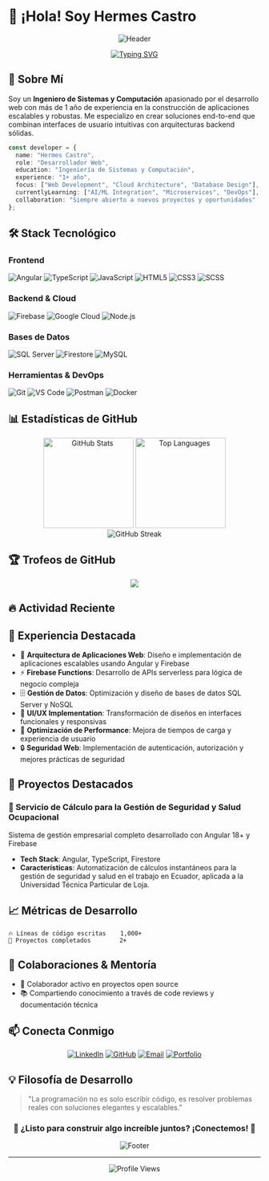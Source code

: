 # 👋 ¡Hola! Soy Hermes Castro

<div align="center">

![Header](https://capsule-render.vercel.app/api?type=waving&color=gradient&customColorList=0,2,2,5,30&height=300&section=header&text=Desarrollador%20Web%20%20&fontSize=50&fontColor=fff&animation=fadeIn&fontAlignY=38&desc=Ingeniero%20de%20Sistemas%20%7C%20Especialista%20en%20Desarrollo%20Web&descAlignY=51&descAlign=50)

[![Typing SVG](https://readme-typing-svg.herokuapp.com?font=Fira+Code&pause=1000&color=36BCF7&center=true&vCenter=true&width=435&lines=Ingeniero+de+Sistemas+y+Computaci%C3%B3n;Desarrollador+Frontend+%26+Backend+Developer;Especialista+en+Angular+%26+Firebase;Arquitecto+de+Soluciones+Web)](https://git.io/typing-svg)

</div>

## 🚀 Sobre Mí

Soy un **Ingeniero de Sistemas y Computación** apasionado por el desarrollo web con más de 1 año de experiencia en la construcción de aplicaciones escalables y robustas. Me especializo en crear soluciones end-to-end que combinan interfaces de usuario intuitivas con arquitecturas backend sólidas.

```typescript
const developer = {
  name: "Hermes Castro",
  role: "Desarrollador Web",
  education: "Ingeniería de Sistemas y Computación",
  experience: "1+ año",
  focus: ["Web Development", "Cloud Architecture", "Database Design"],
  currentlyLearning: ["AI/ML Integration", "Microservices", "DevOps"],
  collaboration: "Siempre abierto a nuevos proyectos y oportunidades"
};
```

## 🛠️ Stack Tecnológico

### Frontend
![Angular](https://img.shields.io/badge/Angular-DD0031?style=for-the-badge&logo=angular&logoColor=white)
![TypeScript](https://img.shields.io/badge/TypeScript-007ACC?style=for-the-badge&logo=typescript&logoColor=white)
![JavaScript](https://img.shields.io/badge/JavaScript-F7DF1E?style=for-the-badge&logo=javascript&logoColor=black)
![HTML5](https://img.shields.io/badge/HTML5-E34F26?style=for-the-badge&logo=html5&logoColor=white)
![CSS3](https://img.shields.io/badge/CSS3-1572B6?style=for-the-badge&logo=css3&logoColor=white)
![SCSS](https://img.shields.io/badge/SCSS-CC6699?style=for-the-badge&logo=sass&logoColor=white)

### Backend & Cloud
![Firebase](https://img.shields.io/badge/Firebase-FFCA28?style=for-the-badge&logo=firebase&logoColor=black)
![Google Cloud](https://img.shields.io/badge/Google_Cloud-4285F4?style=for-the-badge&logo=google-cloud&logoColor=white)
![Node.js](https://img.shields.io/badge/Node.js-43853D?style=for-the-badge&logo=node.js&logoColor=white)

### Bases de Datos
![SQL Server](https://img.shields.io/badge/Microsoft_SQL_Server-CC2927?style=for-the-badge&logo=microsoft-sql-server&logoColor=white)
![Firestore](https://img.shields.io/badge/Firestore-FFCA28?style=for-the-badge&logo=firebase&logoColor=black)
![MySQL](https://img.shields.io/badge/MySQL-00000F?style=for-the-badge&logo=mysql&logoColor=white)

### Herramientas & DevOps
![Git](https://img.shields.io/badge/Git-F05032?style=for-the-badge&logo=git&logoColor=white)
![VS Code](https://img.shields.io/badge/VS_Code-0078D4?style=for-the-badge&logo=visual%20studio%20code&logoColor=white)
![Postman](https://img.shields.io/badge/Postman-FF6C37?style=for-the-badge&logo=postman&logoColor=white)
![Docker](https://img.shields.io/badge/Docker-2496ED?style=for-the-badge&logo=docker&logoColor=white)

## 📊 Estadísticas de GitHub

<div align="center">
  <img src="https://github-readme-stats.vercel.app/api?username=inghermescastro&show_icons=true&theme=tokyonight&hide_border=true&count_private=true" alt="GitHub Stats" height="180"/>
  <img src="https://github-readme-stats.vercel.app/api/top-langs/?username=inghermescastro&layout=compact&theme=tokyonight&hide_border=true" alt="Top Languages" height="180"/>
</div>

<div align="center">
  <img src="https://github-readme-streak-stats.herokuapp.com/?user=inghermescastro&theme=tokyonight&hide_border=true" alt="GitHub Streak" />
</div>

## 🏆 Trofeos de GitHub

<div align="center">
  <img src="https://github-profile-trophy.vercel.app/?username=inghermescastro&theme=tokyonight&no-frame=true&no-bg=true&margin-w=4" />
</div>

## 🔥 Actividad Reciente

<!--START_SECTION:activity-->
<!--END_SECTION:activity-->

## 💼 Experiencia Destacada

- 🔧 **Arquitectura de Aplicaciones Web**: Diseño e implementación de aplicaciones escalables usando Angular y Firebase
- ⚡ **Firebase Functions**: Desarrollo de APIs serverless para lógica de negocio compleja
- 🗄️ **Gestión de Datos**: Optimización y diseño de bases de datos SQL Server y NoSQL
- 🎨 **UI/UX Implementation**: Transformación de diseños en interfaces funcionales y responsivas
- 🚀 **Optimización de Performance**: Mejora de tiempos de carga y experiencia de usuario
- 🔒 **Seguridad Web**: Implementación de autenticación, autorización y mejores prácticas de seguridad

## 🌟 Proyectos Destacados

### 🚀 Servicio de Cálculo para la Gestión de Seguridad y Salud Ocupacional
Sistema de gestión empresarial completo desarrollado con Angular 18+ y Firebase
- **Tech Stack**: Angular, TypeScript, Firestore
- **Características**: Automatización de cálculos instantáneos para la gestión de seguridad y salud en el trabajo en Ecuador, aplicada a la Universidad Técnica Particular de Loja.

## 📈 Métricas de Desarrollo

```text
🔥 Líneas de código escritas    1,000+
💼 Proyectos completados        2+
```

## 🤝 Colaboraciones & Mentoría

- 🤝 Colaborador activo en proyectos open source
- 📚 Compartiendo conocimiento a través de code reviews y documentación técnica

## 📫 Conecta Conmigo

<div align="center">

[![LinkedIn](https://img.shields.io/badge/LinkedIn-0077B5?style=for-the-badge&logo=linkedin&logoColor=white)](https://linkedin.com/in/hermes-castro)
[![GitHub](https://img.shields.io/badge/GitHub-100000?style=for-the-badge&logo=github&logoColor=white)](https://github.com/IngHermesCastro)
[![Email](https://img.shields.io/badge/Email-D14836?style=for-the-badge&logo=gmail&logoColor=white)](mailto:1hermescastro@gmail.com)
[![Portfolio](https://img.shields.io/badge/Portfolio-FF5722?style=for-the-badge&logo=todoist&logoColor=white)](https://inghermescastro.web.app)

</div>

## 💡 Filosofía de Desarrollo

> "La programación no es solo escribir código, es resolver problemas reales con soluciones elegantes y escalables."

<div align="center">

### 🌟 ¿Listo para construir algo increíble juntos? ¡Conectemos! 🌟

![Footer](https://capsule-render.vercel.app/api?type=waving&color=gradient&customColorList=0,2,2,5,30&height=120&section=footer)

</div>

---

<div align="center">
  <img src="https://komarev.com/ghpvc/?username=TU_USERNAME&label=Profile%20views&color=0e75b6&style=flat" alt="Profile Views" />
</div>
